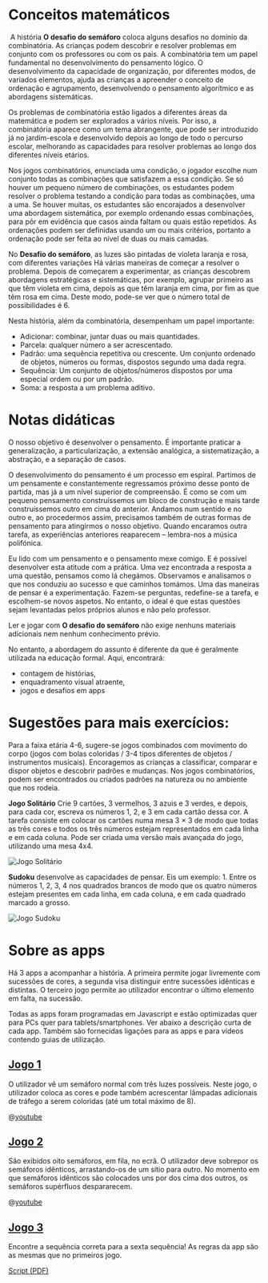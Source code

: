 # Conceitos matemáticos
​
A história **O desafio do semáforo** coloca alguns desafios no domínio da combinatória. As crianças podem descobrir e resolver problemas em conjunto com os professores ou com os pais. A combinatória tem um papel fundamental no desenvolvimento do pensamento lógico. O desenvolvimento da capacidade de organização, por diferentes modos, de variados elementos, ajuda as crianças a apreender o conceito de ordenação e agrupamento, desenvolvendo o pensamento algorítmico e as abordagens sistemáticas. 

Os problemas de combinatória estão ligados a diferentes áreas da matemática e podem ser explorados a vários níveis. Por isso, a combinatória aparece como um tema abrangente, que pode ser introduzido já no jardim-escola e desenvolvido depois ao longo de todo o percurso escolar, melhorando as capacidades para resolver problemas ao longo dos diferentes níveis etários.

Nos jogos combinatórios, enunciada uma condição, o jogador escolhe num conjunto todas as combinações que satisfazem a essa condição. Se só houver um pequeno número de combinações, os estudantes podem resolver o problema testando a condição para todas as combinações, uma a uma. Se houver muitas, os estudantes são encorajados  a desenvolver uma abordagem sistemática, por exemplo ordenando essas combinações, para pôr em evidência que casos ainda faltam ou quais estão repetidos. As ordenações podem ser definidas usando um ou mais critérios, portanto a ordenação pode ser feita ao nível de duas ou mais camadas.

No **Desafio do semáforo**, as luzes são pintadas de violeta laranja e rosa, com diferentes variações Há várias maneiras de começar a resolver o problema. Depois de começarem a experimentar, as crianças descobrem abordagens estratégicas e sistemáticas, por exemplo, agrupar primeiro as que têm violeta em cima, depois as que têm laranja em cima, por fim as que têm rosa em cima. Deste modo, pode-se ver que o número total de possibilidades é 6.

Nesta história, além da combinatória, desempenham um papel importante:

+ Adicionar: combinar, juntar duas ou mais quantidades.
+ Parcela: qualquer número a ser acrescentado.
+ Padrão: uma sequência repetitiva ou crescente. Um conjunto ordenado de objetos, números ou formas, dispostos segundo uma dada regra.
+ Sequência: Um conjunto de objetos/números dispostos por uma especial ordem ou por um padrão.
+ Soma: a resposta a um problema aditivo.

# Notas didáticas
O nosso objetivo é desenvolver o pensamento. É importante praticar a generalização, a particularização, a extensão analógica, a sistematização, a abstração, e a separação de casos.

O desenvolvimento do pensamento é um processo em espiral. Partimos de um pensamente e constantemente regressamos próximo desse ponto de partida, mas já a um nível superior de compreensão. É como se com um pequeno pensamento construíssemos um bloco de construção  e mais tarde construíssemos outro em cima do anterior. Andamos num sentido e no outro e, ao procedermos assim, precisamos também de outras formas de pensamento para atingirmos o nosso objetivo. Quando encaramos outra tarefa, as experiências anteriores reaparecem – lembra-nos a música polifónica.

Eu lido com um pensamento e o pensamento mexe comigo. E é possível desenvolver esta atitude com a prática. Uma vez encontrada a resposta a uma questão, pensamos como lá chegámos. Observamos e analisamos o que nos conduziu ao sucesso e que caminhos tomámos. Uma das maneiras de pensar é a experimentação. Fazem-se perguntas, redefine-se a tarefa, e escolhem-se novos aspetos. No entanto, o ideal é que estas questões sejam levantadas pelos próprios alunos e não pelo professor.

Ler e jogar com **O desafio do semáforo** não exige nenhuns materiais adicionais nem nenhum conhecimento prévio.


No entanto, a abordagem do assunto é diferente da que é geralmente utilizada na educação formal.
Aqui, encontrará:
  + contagem de histórias,
  + enquadramento visual atraente,
  + jogos e desafios em apps
	


# Sugestões para mais exercícios:
Para a faixa etária 4-6, sugere-se jogos combinados com movimento do corpo  (jogos com bolas coloridas / 3-4 tipos diferentes de objetos / instrumentos musicais). Encoragemos as crianças a  classificar, comparar e dispor objetos e descobrir padrões e mudanças. Nos jogos combinatórios, podem ser encontrados ou criados padrões na natureza ou no ambiente que nos rodeia.

**Jogo Solitário**
Crie 9 cartões, 3 vermelhos, 3 azuis e 3 verdes, e depois, para cada cor, escreva os números 1, 2, e 3 em cada cartão dessa cor. A tarefa consiste em colocar os cartões numa mesa 3 × 3 de modo que todas as três cores e todos os três números estejam representados em cada linha e em cada coluna. Pode ser criada uma versão mais avançada do jogo, utilizando uma mesa 4x4.

![Jogo Solitário](stories/logi-1/img/solitaire2.png)

**Sudoku** desenvolve as capacidades de pensar. Eis um exemplo: 1. Entre os números 1, 2, 3, 4 nos quadrados brancos de modo que os quatro números estejam presentes em cada linha, em cada coluna, e em cada quadrado marcado a grosso.

![Jogo Sudoku](stories/logi-1/img//sudoku.png)

# Sobre as apps

Há 3 apps a acompanhar a história. A primeira permite jogar livremente com sucessões de cores, a segunda visa distinguir entre sucessões idênticas e distintas. O terceiro jogo permite ao utilizador encontrar o último elemento em falta, na sucessão.

Todas as apps foram programadas em Javascript e estão optimizadas quer para PCs quer para tablets/smartphones. Ver abaixo a descrição curta de cada app. Também são fornecidas ligações para as apps e para vídeos contendo guias de utilização.

## [Jogo 1]($HUB_URL/pt/story/the-traffic-light-challenge/?actionLink=firstGame)
O utilizador vê um semáforo normal com três luzes possíveis. Neste jogo, o utilizador coloca as cores e pode também acrescentar lâmpadas adicionais de tráfego a serem coloridas (até um total máximo de 8).

@[youtube](zdFCyi9WLkY?_align-center_&hl=pt&cc_lang_pref=pt&cc=1)

## [Jogo 2]($HUB_URL/pt/story/the-traffic-light-challenge/?actionLink=secondGame)
São exibidos oito semáforos, em fila, no ecrã. O utilizador deve sobrepor os semáforos idênticos, arrastando-os de um sítio para outro. No momento em que semáforos idênticos são colocados uns por dos cima dos outros, os semáforos supérfluos despararecem.  

@[youtube](o7GglqqoNMs?_align-center_&hl=pt&cc_lang_pref=pt&cc=1)

## [Jogo 3]($HUB_URL/pt/story/the-traffic-light-challenge/?actionLink=thirdGame)
Encontre a sequência correta para a sexta sequência! As regras da app são as mesmas que no primeiros jogo.

[Script (PDF)](stories/logi-1/transcripts/Script1-pt.pdf)